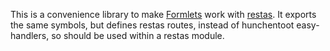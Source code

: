 This is a convenience library to make [Formlets](https://github.com/Inaimathi/formlets) work with [restas](http://restas.lisper.ru). It exports the same symbols, but defines restas routes, instead of hunchentoot easy-handlers, so should be used within a restas module.